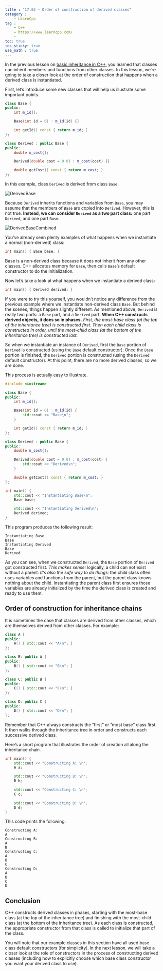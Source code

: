 ```yaml
---
title : "17.03 — Order of construction of derived classes"
category :
    - LearnCpp
tag : 
    - C++
    - https://www.learncpp.com/
    - 
toc: true  
toc_sticky: true 
use_math : true
---
```




In the previous lesson on [basic inheritance in C++](https://www.learncpp.com/cpp-tutorial/112-basic-inheritance-in-c/), you learned that classes can inherit members and functions from other classes. In this lesson, we’re going to take a closer look at the order of construction that happens when a derived class is instantiated.

First, let’s introduce some new classes that will help us illustrate some important points.

```c++
class Base {
public:
    int m_id{};

    Base(int id = 0) : m_id(id) {}

    int getId() const { return m_id; }
};

class Derived : public Base {
public:
    double m_cost{};

    Derived(double cost = 0.0) : m_cost(cost) {}

    double getCost() const { return m_cost; }
};
```

In this example, class `Derived` is derived from class `Base`.

![DerivedBase](https://www.learncpp.com/images/CppTutorial/Section11/DerivedBase.gif)

Because `Derived` inherits functions and variables from `Base`, you may assume that the members of `Base` are copied into `Derived`. However, this is not true. **Instead, we can consider `Derived` as a two part class:** one part `Derived`, and one part `Base`.

![DerivedBaseCombined](https://www.learncpp.com/images/CppTutorial/Section11/DerivedBaseCombined.gif)

You’ve already seen plenty examples of what happens when we instantiate a normal (non-derived) class:

```c++
int main() { Base base; }
```

Base is a non-derived class because it does not inherit from any other classes. C++ allocates memory for `Base`, then calls `Base`’s default constructor to do the initialization.

Now let’s take a look at what happens when we instantiate a derived class:

```c++
int main() { Derived derived; }
```

If you were to try this yourself, you wouldn’t notice any difference from the previous example where we instantiate non-derived class `Base`. But behind the scenes, things happen slightly different. As mentioned above, `Derived` is really two parts: a `Base` part, and a `Derived` part. **When C++ constructs derived objects, it does so in phases.** *First, the most-base class (at the top of the inheritance tree) is constructed first.* *Then each child class is constructed in order, until the most-child class (at the bottom of the inheritance tree) is constructed last.*

So when we instantiate an instance of `Derived`, first the `Base` portion of `Derived` is constructed (using the `Base` default constructor). Once the `Base` portion is finished, the `Derived` portion is constructed (using the `Derived` default constructor). At this point, there are no more derived classes, so we are done.

This process is actually easy to illustrate.

```c++
#include <iostream>

class Base {
public:
    int m_id{};

    Base(int id = 0) : m_id(id) {
        std::cout << "Base\n";
    }

    int getId() const { return m_id; }
};

class Derived : public Base {
public:
    double m_cost{};

    Derived(double cost = 0.0) : m_cost(cost) {
        std::cout << "Derived\n";
    }

    double getCost() const { return m_cost; }
};

int main() {
    std::cout << "Instantiating Base\n";
    Base base;

    std::cout << "Instantiating Derived\n";
    Derived derived;
}
```

This program produces the following result:

```
Instantiating Base
Base
Instantiating Derived
Base
Derived
```

As you can see, when we constructed `Derived`, the `Base` portion of `Derived` got constructed first. *This makes sense:* logically, a child can not exist without a parent. *It’s also the safe way to do things:* the child class often uses variables and functions from the parent, but the parent class knows nothing about the child. Instantiating the parent class first ensures those variables are already initialized by the time the derived class is created and ready to use them.


## Order of construction for inheritance chains

It is sometimes the case that classes are derived from other classes, which are themselves derived from other classes. For example:

```c++
class A {
public:
    A() { std::cout << "A\n"; }
};

class B: public A {
public:
    B() { std::cout << "B\n"; }
};

class C: public B {
public:
    C() { std::cout << "C\n"; }
};

class D: public C {
public:
    D() { std::cout << "D\n"; }
};
```

Remember that C++ always constructs the “first” or “most base” class first. It then walks through the inheritance tree in order and constructs each successive derived class.

Here’s a short program that illustrates the order of creation all along the inheritance chain.

```c++
int main() {
    std::cout << "Constructing A: \n";
    A a;

    std::cout << "Constructing B: \n";
    B b;

    std::cout << "Constructing C: \n";
    C c;

    std::cout << "Constructing D: \n";
    D d;
}
```

This code prints the following:

```
Constructing A:
A
Constructing B:
A
B
Constructing C:
A
B
C
Constructing D:
A
B
C
D
```


## Conclusion

C++ constructs derived classes in phases, starting with the most-base class (at the top of the inheritance tree) and finishing with the most-child class (at the bottom of the inheritance tree). As each class is constructed, the appropriate constructor from that class is called to initialize that part of the class.

You will note that our example classes in this section have all used base class default constructors (for simplicity). In the next lesson, we will take a closer look at the role of constructors in the process of constructing derived classes (including how to explicitly choose which base class constructor you want your derived class to use).